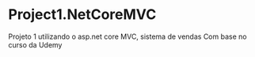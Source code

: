 # Project1.NetCoreMVC
Projeto 1 utilizando o asp.net core MVC, sistema de vendas
Com base no curso da Udemy
